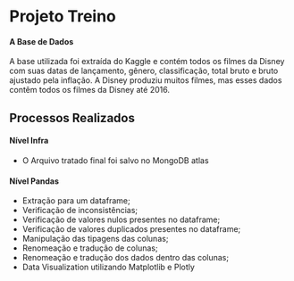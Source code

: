 # Projeto Treino 

#### A Base de Dados

A base utilizada foi extraída do Kaggle e contém todos os filmes da Disney com suas datas de lançamento, gênero, classificação, total bruto e bruto ajustado pela inflação. A Disney produziu muitos filmes, mas esses dados contêm todos os filmes da Disney até 2016.

## Processos Realizados

#### Nível Infra
- O Arquivo tratado final foi salvo no MongoDB atlas

#### Nível Pandas

- Extração para um dataframe;
- Verificação de inconsistências;
- Verificação de valores nulos presentes no dataframe;
- Verificação de valores duplicados presentes no dataframe;
- Manipulação das tipagens das colunas;
- Renomeação e tradução de colunas;
- Renomeação e tradução dos dados dentro das colunas;
- Data Visualization utilizando Matplotlib e Plotly
